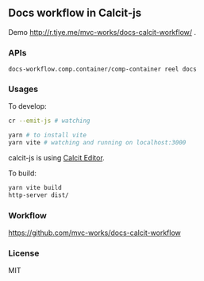 
Docs workflow in Calcit-js
----

Demo http://r.tiye.me/mvc-works/docs-calcit-workflow/ .

### APIs

```cirru
docs-workflow.comp.container/comp-container reel docs
```

### Usages

To develop:

```bash
cr --emit-js # watching

yarn # to install vite
yarn vite # watching and running on localhost:3000
```

calcit-js is using [Calcit Editor](https://github.com/calcit-lang/editor).

To build:

```bash
yarn vite build
http-server dist/
```

### Workflow

https://github.com/mvc-works/docs-calcit-workflow

### License

MIT
